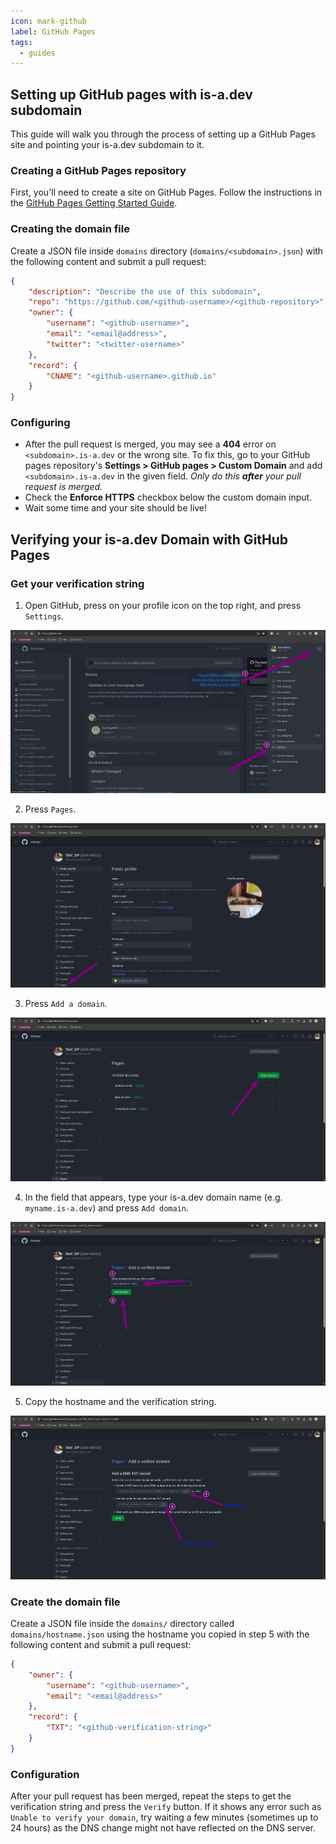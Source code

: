 ```yaml
---
icon: mark-github
label: GitHub Pages
tags:
  - guides
---
```


## Setting up GitHub pages with is-a.dev subdomain

This guide will walk you through the process of setting up a GitHub Pages site and pointing your is-a.dev subdomain to it.


### Creating a GitHub Pages repository
First, you'll need to create a site on GitHub Pages. Follow the instructions in the [GitHub Pages Getting Started Guide](https://docs.github.com/en/pages/getting-started-with-github-pages).

### Creating the domain file
Create a JSON file inside `domains` directory (`domains/<subdomain>.json`) with the following content and submit a pull request:
```json 
{
    "description": "Describe the use of this subdomain",
    "repo": "https://github.com/<github-username>/<github-repository>",
    "owner": {
        "username": "<github-username>",
        "email": "<email@address>",
        "twitter": "<twitter-username>"
    },
    "record": {
        "CNAME": "<github-username>.github.io"
    }
} 
```

### Configuring
- After the pull request is merged, you may see a **404** error on `<subdomain>.is-a.dev` or the wrong site. To fix this, go to your GitHub pages repository's **Settings > GitHub pages > Custom Domain** and add `<subdomain>.is-a.dev` in the given field. _Only do this **after** your pull request is merged._
- Check the **Enforce HTTPS** checkbox below the custom domain input.
- Wait some time and your site should be live!

## Verifying your is-a.dev Domain with GitHub Pages

### Get your verification string

1. Open GitHub, press on your profile icon on the top right, and press `Settings`.

![](../img/github_pages_verification_step_1.png)

2. Press `Pages`.

![](../img/github_pages_verification_step_2.png)

3. Press `Add a domain`.

![](../img/github_pages_verification_step_3.png)

4. In the field that appears, type your is-a.dev domain name (e.g. `myname.is-a.dev`) and press `Add domain`.

![](../img/github_pages_verification_step_4.png)

5. Copy the hostname and the verification string.

![](../img/github_pages_verification_step_5.png)

### Create the domain file

Create a JSON file inside the `domains/` directory called `domains/hostname.json` using the hostname you copied in step 5 with the following content and submit a pull request:

```json
{
    "owner": {
        "username": "<github-username>",
        "email": "<email@address>"
    },
    "record": {
        "TXT": "<github-verification-string>"
    }
}
```

### Configuration
After your pull request has been merged, repeat the steps to get the verification string and press the `Verify` button.
If it shows any error such as `Unable to verify your domain`, try waiting a few minutes (sometimes up to 24 hours) as the DNS change might not have reflected on the DNS server.
